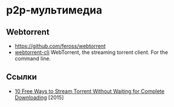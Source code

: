 # p2p-мультимедиа

## Webtorrent

- https://github.com/feross/webtorrent
- [webtorrent-cli](https://github.com/feross/webtorrent-cli) WebTorrent, the streaming torrent client. For the command line.

## Ссылки

- [10 Free Ways to Stream Torrent Without Waiting for Complete Downloading](https://www.raymond.cc/blog/2-apps-to-simultaneously-download-and-play-videos-from-rapidshare-links/) [2015]
